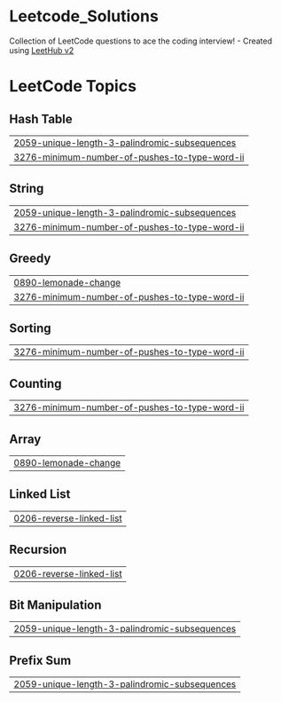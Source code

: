# Leetcode_Solutions
Collection of LeetCode questions to ace the coding interview! - Created using [LeetHub v2](https://github.com/arunbhardwaj/LeetHub-2.0)

<!---LeetCode Topics Start-->
# LeetCode Topics
## Hash Table
|  |
| ------- |
| [2059-unique-length-3-palindromic-subsequences](https://github.com/saksham136/Leetcode_Solutions/tree/master/2059-unique-length-3-palindromic-subsequences) |
| [3276-minimum-number-of-pushes-to-type-word-ii](https://github.com/saksham136/Leetcode_Solutions/tree/master/3276-minimum-number-of-pushes-to-type-word-ii) |
## String
|  |
| ------- |
| [2059-unique-length-3-palindromic-subsequences](https://github.com/saksham136/Leetcode_Solutions/tree/master/2059-unique-length-3-palindromic-subsequences) |
| [3276-minimum-number-of-pushes-to-type-word-ii](https://github.com/saksham136/Leetcode_Solutions/tree/master/3276-minimum-number-of-pushes-to-type-word-ii) |
## Greedy
|  |
| ------- |
| [0890-lemonade-change](https://github.com/saksham136/Leetcode_Solutions/tree/master/0890-lemonade-change) |
| [3276-minimum-number-of-pushes-to-type-word-ii](https://github.com/saksham136/Leetcode_Solutions/tree/master/3276-minimum-number-of-pushes-to-type-word-ii) |
## Sorting
|  |
| ------- |
| [3276-minimum-number-of-pushes-to-type-word-ii](https://github.com/saksham136/Leetcode_Solutions/tree/master/3276-minimum-number-of-pushes-to-type-word-ii) |
## Counting
|  |
| ------- |
| [3276-minimum-number-of-pushes-to-type-word-ii](https://github.com/saksham136/Leetcode_Solutions/tree/master/3276-minimum-number-of-pushes-to-type-word-ii) |
## Array
|  |
| ------- |
| [0890-lemonade-change](https://github.com/saksham136/Leetcode_Solutions/tree/master/0890-lemonade-change) |
## Linked List
|  |
| ------- |
| [0206-reverse-linked-list](https://github.com/saksham136/Leetcode_Solutions/tree/master/0206-reverse-linked-list) |
## Recursion
|  |
| ------- |
| [0206-reverse-linked-list](https://github.com/saksham136/Leetcode_Solutions/tree/master/0206-reverse-linked-list) |
## Bit Manipulation
|  |
| ------- |
| [2059-unique-length-3-palindromic-subsequences](https://github.com/saksham136/Leetcode_Solutions/tree/master/2059-unique-length-3-palindromic-subsequences) |
## Prefix Sum
|  |
| ------- |
| [2059-unique-length-3-palindromic-subsequences](https://github.com/saksham136/Leetcode_Solutions/tree/master/2059-unique-length-3-palindromic-subsequences) |
<!---LeetCode Topics End-->